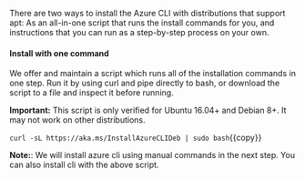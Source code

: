 There are two ways to install the Azure CLI with distributions that support apt: As an all-in-one script that runs the install commands for you, and instructions that you can run as a step-by-step process on your own.

#### Install with one command
We offer and maintain a script which runs all of the installation commands in one step. Run it by using curl and pipe directly to bash, or download the script to a file and inspect it before running.

**Important:** This script is only verified for Ubuntu 16.04+ and Debian 8+. It may not work on other distributions.

`curl -sL https://aka.ms/InstallAzureCLIDeb | sudo bash`{{copy}}


**Note:**: We will install azure cli using manual commands in the next step. You can also install cli with the above script.